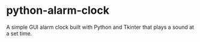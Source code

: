 # python-alarm-clock
A simple GUI alarm clock built with Python and Tkinter that plays a sound at a set time.

